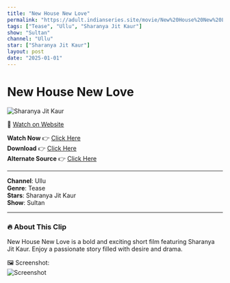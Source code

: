 ```yaml
---
title: "New House New Love"
permalink: "https://adult.indianseries.site/movie/New%20House%20New%20Love"
tags: ["Tease", "Ullu", "Sharanya Jit Kaur"]
show: "Sultan"
channel: "Ullu"
star: ["Sharanya Jit Kaur"]
layout: post
date: "2025-01-01"
---
```


# New House New Love

![Sharanya Jit Kaur](https://shorts.desisins.com/wp-content/uploads/2024/10/sharyana-ullu.jpg)

🔗 [Watch on Website](https://adult.indianseries.site/movie/New%20House%20New%20Love)

**Watch Now** 👉 [Click Here](https://adult.indianseries.site/movie/New%20House%20New%20Love)  
**Download** 👉 [Click Here](https://adult.indianseries.site/movie/New%20House%20New%20Love)  
**Alternate Source** 👉 [Click Here](https://adult.indianseries.site/movie/New%20House%20New%20Love)

---

**Channel**: Ullu  
**Genre**: Tease  
**Stars**: Sharanya Jit Kaur  
**Show**: Sultan

---

### 🔥 About This Clip

New House New Love is a bold and exciting short film featuring Sharanya Jit Kaur. Enjoy a passionate story filled with desire and drama.
 
🖼️ Screenshot:  
![Screenshot](https://shorts.desisins.com/wp-content/uploads/2024/10/sharyana-ullu.jpg)

